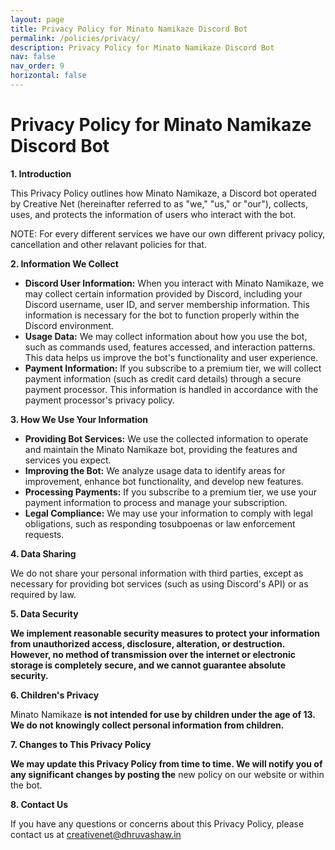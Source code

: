 ```yaml
---
layout: page
title: Privacy Policy for Minato Namikaze Discord Bot
permalink: /policies/privacy/
description: Privacy Policy for Minato Namikaze Discord Bot
nav: false
nav_order: 9
horizontal: false
---
```


# Privacy Policy for Minato Namikaze Discord Bot

**1. Introduction**

This Privacy Policy outlines how Minato Namikaze, a Discord bot operated by Creative Net (hereinafter referred to as "we," "us," or "our"), collects, uses, and protects the information of users who interact with the bot.

NOTE: For every different services we have our own different privacy policy, cancellation and other relavant policies for that.

**2. Information We Collect**

- **Discord User Information:** When you interact with Minato Namikaze, we may collect certain information provided by Discord, including your Discord username, user ID, and server membership information. This information is necessary for the bot to function properly within the Discord environment.
- **Usage Data:** We may collect information about how you use the bot, such as commands used, features accessed, and interaction patterns. This data helps us improve the bot's functionality and user experience.
- **Payment Information:** If you subscribe to a premium tier, we will collect payment information (such as credit card details) through a secure payment processor. This information is handled in accordance with the payment processor's privacy policy.

**3. How We Use Your Information**

- **Providing Bot Services:** We use the collected information to operate and maintain the Minato Namikaze bot, providing the features and services you expect.
- **Improving the Bot:** We analyze usage data to identify areas for improvement, enhance bot functionality, and develop new features.
- **Processing Payments:** If you subscribe to a premium tier, we use your payment information to process and manage your subscription.
- **Legal Compliance:** We may use your information to comply with legal obligations, such as responding tosubpoenas or law enforcement requests.

**4. Data Sharing**

We do not share your personal information with third parties, except as necessary for providing bot services (such as using Discord's API) or as required by law.

**5. Data Security**

**We implement **reasonable security measures to protect your information from unauthorized access, disclosure, alteration, or destruction.** However, no method of **transmission over the internet** or electronic storage is completely secure, and we cannot guarantee absolute security.**

**6. Children's Privacy**

Minato Namikaze **is not intended for use by children under the age of 13. We do not knowingly collect personal information from children.**

**7. Changes to This Privacy Policy**

**We may update this Privacy Policy from time to time. We will notify you of any significant changes by posting the** new policy on our website or within the bot.

**8. Contact Us**

If you have any questions or concerns about this Privacy Policy, please contact us at creativenet@dhruvashaw.in
